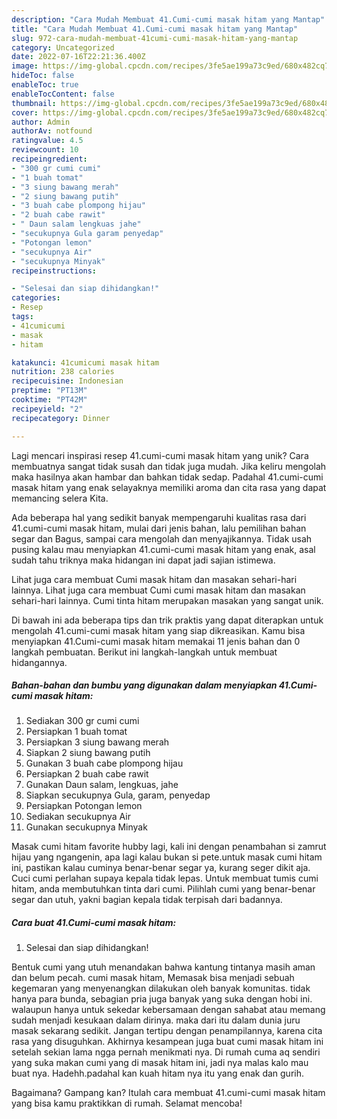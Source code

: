 ```yaml
---
description: "Cara Mudah Membuat 41.Cumi-cumi masak hitam yang Mantap"
title: "Cara Mudah Membuat 41.Cumi-cumi masak hitam yang Mantap"
slug: 972-cara-mudah-membuat-41cumi-cumi-masak-hitam-yang-mantap
category: Uncategorized
date: 2022-07-16T22:21:36.400Z
image: https://img-global.cpcdn.com/recipes/3fe5ae199a73c9ed/680x482cq70/41cumi-cumi-masak-hitam-foto-resep-utama.jpg
hideToc: false
enableToc: true
enableTocContent: false
thumbnail: https://img-global.cpcdn.com/recipes/3fe5ae199a73c9ed/680x482cq70/41cumi-cumi-masak-hitam-foto-resep-utama.jpg
cover: https://img-global.cpcdn.com/recipes/3fe5ae199a73c9ed/680x482cq70/41cumi-cumi-masak-hitam-foto-resep-utama.jpg
author: Admin
authorAv: notfound
ratingvalue: 4.5
reviewcount: 10
recipeingredient:
- "300 gr cumi cumi"
- "1 buah tomat"
- "3 siung bawang merah"
- "2 siung bawang putih"
- "3 buah cabe plompong hijau"
- "2 buah cabe rawit"
- " Daun salam lengkuas jahe"
- "secukupnya Gula garam penyedap"
- "Potongan lemon"
- "secukupnya Air"
- "secukupnya Minyak"
recipeinstructions:

- "Selesai dan siap dihidangkan!"
categories:
- Resep
tags:
- 41cumicumi
- masak
- hitam

katakunci: 41cumicumi masak hitam 
nutrition: 238 calories
recipecuisine: Indonesian
preptime: "PT13M"
cooktime: "PT42M"
recipeyield: "2"
recipecategory: Dinner

---
```





Lagi mencari inspirasi resep 41.cumi-cumi masak hitam yang unik? Cara membuatnya sangat tidak susah dan tidak juga mudah. Jika keliru mengolah maka hasilnya akan hambar dan bahkan tidak sedap. Padahal 41.cumi-cumi masak hitam yang enak selayaknya memiliki aroma dan cita rasa yang dapat memancing selera Kita.





Ada beberapa hal yang sedikit banyak mempengaruhi kualitas rasa dari 41.cumi-cumi masak hitam, mulai dari jenis bahan, lalu pemilihan bahan segar dan Bagus, sampai cara mengolah dan menyajikannya. Tidak usah pusing kalau mau menyiapkan 41.cumi-cumi masak hitam yang enak,      asal sudah tahu triknya maka hidangan ini dapat jadi sajian istimewa.














Lihat juga cara membuat Cumi masak hitam dan masakan sehari-hari lainnya. Lihat juga cara membuat Cumi cumi masak hitam dan masakan sehari-hari lainnya. Cumi tinta hitam merupakan masakan yang sangat unik.






Di bawah ini ada beberapa tips dan trik praktis yang dapat diterapkan untuk mengolah 41.cumi-cumi masak hitam yang siap dikreasikan. Kamu bisa menyiapkan 41.Cumi-cumi masak hitam memakai 11 jenis bahan dan 0 langkah pembuatan. Berikut ini langkah-langkah untuk membuat hidangannya.

<!--inarticleads1-->

##### Bahan-bahan dan bumbu yang digunakan dalam menyiapkan 41.Cumi-cumi masak hitam:

1. Sediakan 300 gr cumi cumi
1. Persiapkan 1 buah tomat
1. Persiapkan 3 siung bawang merah
1. Siapkan 2 siung bawang putih
1. Gunakan 3 buah cabe plompong hijau
1. Persiapkan 2 buah cabe rawit
1. Gunakan  Daun salam, lengkuas, jahe
1. Siapkan secukupnya Gula, garam, penyedap
1. Persiapkan Potongan lemon
1. Sediakan secukupnya Air
1. Gunakan secukupnya Minyak


Masak cumi hitam favorite hubby lagi, kali ini dengan penambahan si zamrut hijau yang ngangenin, apa lagi kalau bukan si pete.untuk masak cumi hitam ini, pastikan kalau cuminya benar-benar segar ya, kurang seger dikit aja. Cuci cumi perlahan supaya kepala tidak lepas. Untuk membuat tumis cumi hitam, anda membutuhkan tinta dari cumi. Pilihlah cumi yang benar-benar segar dan utuh, yakni bagian kepala tidak terpisah dari badannya. 

<!--inarticleads2-->

##### Cara buat 41.Cumi-cumi masak hitam:


1. Selesai dan siap dihidangkan!

Bentuk cumi yang utuh menandakan bahwa kantung tintanya masih aman dan belum pecah. cumi masak hitam, Memasak bisa menjadi sebuah kegemaran yang menyenangkan dilakukan oleh banyak komunitas. tidak hanya para bunda, sebagian pria juga banyak yang suka dengan hobi ini. walaupun hanya untuk sekedar kebersamaan dengan sahabat atau memang sudah menjadi kesukaan dalam dirinya. maka dari itu dalam dunia juru masak sekarang sedikit. Jangan tertipu dengan penampilannya, karena cita rasa yang disuguhkan. Akhirnya kesampean juga buat cumi masak hitam ini setelah sekian lama ngga pernah menikmati nya. Di rumah cuma aq sendiri yang suka makan cumi yang di masak hitam ini, jadi nya malas kalo mau buat nya. Hadehh.padahal kan kuah hitam nya itu yang enak dan gurih. 

Bagaimana? Gampang kan? Itulah cara membuat 41.cumi-cumi masak hitam yang bisa kamu praktikkan di rumah. Selamat mencoba!
